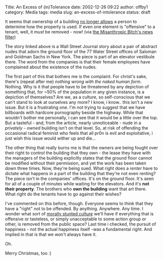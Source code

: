 Title: An Excess of (in)Tolerance
date: 2002-12-26 09:22
author: offby1
category: Media
tags: media
slug: an-excess-of-intolerance
status: draft

It seems that ownership of a building [no longer allows](http://wsj.emailthis.clickability.com/et/emailThis?clickMap=viewThis&etMailToID=35733465) a person to determine how the property is used. If even one element is \"offensive\" to a tenant, well, it *must* be removed - now! (via [the Misanthropic Bitch\'s news filter](http://www.misanthropic-bitch.com/))

The story linked above is a Wall Street Journal story about a pair of abstract nudes that adorn the ground floor of the 77 Water Street offices of Saloman and Goldman Sachs in New York. The piece is part of an elevator vestibule there. The word from the companies is that their female employees have complained about the existence of the nudes.

The first part of this that bothers me is the complaint. For christ\'s sake, there\'s (repeat after me) *nothing wrong with the naked human form*. Nothing. Why is it that people have to be threatened by any depiction of something that, for \~50% of the population in any given instance, is a depiction of themselves? Are we, as a culture, so self-conscious that we can\'t stand to look at ourselves any more? I know, i know.. this isn\'t a new issue. But it is a frustrating one. I\'m not trying to suggest that we have billboards with hardcore pornography beside the highway. While that wouldn\'t bother me personally, i can see that it would be a little over the top. But a tasteful - and, from the article, nearly unnoticeable - nude in a *privately - owned* building isn\'t on that level. So, at risk of offending the occasional radical feminist who feels that all pr0n is evil and exploitative, i just wish this issue would wither up and die\...

The other thing that really burns me is that the owners are being fought over their right to control the building that they own - the lease they have with the managers of the building explicitly states that the ground floor cannot be modified without their permission, and yet the work has been taken down three times. Now, they\'re being sued. What right does a *renter* have to dictate what happens in a part of the building that they\'re not even renting? The piece isn\'t in the companies\' offices. It\'s on the ground floor. It\'s seen for all of a couple of minutes while waiting for the elevators. And it\'s **not their property**. The brothers who **own the building** want that art there. What right do the tenants have to go against their wishes?

I\'ve commented on this before, though. Everyone seems to think that they have a \"right\" not to be offended. By anything. Anywhere. Any time. I wonder what sort of [morally stunted culture](http://plif.andkon.com/archive/wc161.gif) we\'ll have if everything that is offensive or tasteless, or simply unacceptable to some action group or other, is removed from the public space? Last time i checked, the pursuit of happiness - not the actual happiness itself -was a fundamental right. And implied in that is that we won\'t always have it.

Oh.

Merry Christmas, too :)
